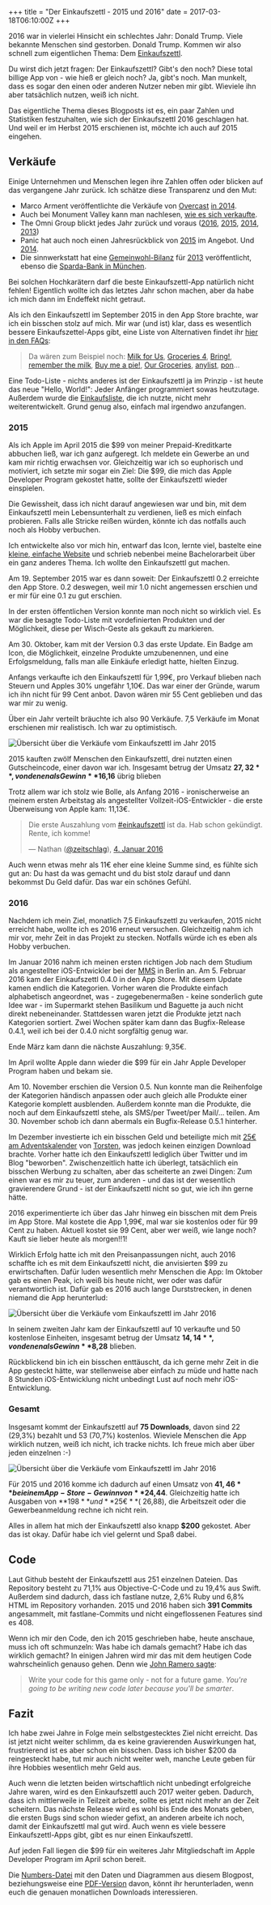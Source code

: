 +++
title = "Der Einkaufszettl - 2015 und 2016"
date = 2017-03-18T06:10:00Z
+++

2016 war in vielerlei Hinsicht ein schlechtes Jahr: Donald Trump. Viele bekannte Menschen sind gestorben. Donald Trump. Kommen wir also schnell zum eigentlichen Thema: Dem [Einkaufszettl](https://bullenscheisse.de/einkaufszettl/).

Du wirst dich jetzt fragen: Der Einkaufszettl? Gibt's den noch? Diese total billige App von - wie hieß er gleich noch? Ja, gibt's noch. Man munkelt, dass es sogar den einen oder anderen Nutzer neben mir gibt. Wieviele ihn aber tatsächlich nutzen, weiß ich nicht.

Das eigentliche Thema dieses Blogposts ist es, ein paar Zahlen und Statistiken festzuhalten, wie sich der Einkaufszettl 2016 geschlagen hat. Und weil er im Herbst 2015 erschienen ist, möchte ich auch auf 2015 eingehen.

## Verkäufe

Einige Unternehmen und Menschen legen ihre Zahlen offen oder blicken auf das vergangene Jahr zurück. Ich schätze diese Transparenz und den Mut:

- Marco Arment veröffentlichte die Verkäufe von [Overcast](https://overcast.fm/) [in 2014](https://marco.org/2015/01/15/overcast-sales-numbers). 
- Auch bei Monument Valley kann man nachlesen, [wie es sich verkaufte](http://blog.monumentvalleygame.com/blog/2015/1/15/monument-valley-in-numbers).
- The Omni Group blickt jedes Jahr zurück und voraus ([2016](https://www.omnigroup.com/blog/looking-back-looking-ahead-2017-edition), [2015](https://www.omnigroup.com/blog/looking-back-looking-ahead-2016-edition), [2014](https://www.omnigroup.com/blog/a-review-of-the-omni-groups-2014-and-our-plans-for-2015), [2013](https://www.omnigroup.com/blog/looking-back-at-2013-and-ahead-to-2014))
- Panic hat auch noch einen Jahresrückblick von [2015](https://panic.com/blog/the-2015-panic-report/) im Angebot. Und [2014](https://panic.com/blog/the-2014-panic-report/).
- Die sinnwerkstatt hat eine [Gemeinwohl-Bilanz](https://www.ecogood.org) für [2013](https://sinnwerkstatt.com/gemeinwohl-2013/) veröffentlicht, ebenso die [Sparda-Bank in München](https://www.sparda-m.de/pdf/sparda-m/gemeinwohlbericht_2013_2014.pdf).

Bei solchen Hochkarätern darf die beste Einkaufszettl-App natürlich nicht fehlen! Eigentlich wollte ich das letztes Jahr schon machen, aber da habe ich mich dann im Endeffekt nicht getraut.

Als ich den Einkaufszettl im September 2015 in den App Store brachte, war ich ein bisschen stolz auf mich. Mir war (und ist) klar, dass es wesentlich bessere Einkaufszettel-Apps gibt, eine Liste von Alternativen findet ihr [hier in den FAQs](https://bullenscheisse.de/einkaufszettl/):

> Da wären zum Beispiel noch: [Milk for Us](http://www.milkforus.com/de/), [Groceries 4](https://itunes.apple.com/de/app/groceries-4/id707587897?l=en&mt=8), [Bring!](https://getbring.com/#!/app), [remember the milk](https://www.rememberthemilk.com/), [Buy me a pie!](https://buymeapie.com/de), [Our Groceries](https://www.ourgroceries.com/overview), [anylist](https://www.anylistapp.com/), [pon](http://app.ponlist.de/)...

Eine Todo-Liste - nichts anderes ist der Einkaufszettl ja im Prinzip - ist heute das neue "Hello, World!": Jeder Anfänger programmiert sowas heutzutage. Außerdem wurde die [Einkaufsliste](https://itunes.apple.com/de/app/groceries-4/id707587897?l=en&mt=8), die ich nutzte, nicht mehr weiterentwickelt. Grund genug also, einfach mal irgendwo anzufangen.

### 2015

Als ich Apple im April 2015 die $99 von meiner Prepaid-Kreditkarte abbuchen ließ, war ich ganz aufgeregt. Ich meldete ein Gewerbe an und kam mir richtig erwachsen vor. Gleichzeitig war ich so euphorisch und motiviert, ich setzte mir sogar ein Ziel: Die $99, die mich das Apple Developer Program gekostet hatte, sollte der Einkaufszettl wieder einspielen.

Die Gewissheit, dass ich nicht darauf angewiesen war und bin, mit dem Einkaufszettl mein Lebensunterhalt zu verdienen, ließ es mich einfach probieren. Falls alle Stricke reißen würden, könnte ich das notfalls auch noch als Hobby verbuchen.

Ich entwickelte also vor mich hin, entwarf das Icon, lernte viel, bastelte eine [kleine, einfache Website](https://bullenscheisse.de/einkaufszettl/) und schrieb nebenbei meine Bachelorarbeit über ein ganz anderes Thema. Ich wollte den Einkaufszettl gut machen.

Am 19. September 2015 war es dann soweit: Der Einkaufszettl 0.2 erreichte den App Store. 0.2 deswegen, weil mir 1.0 nicht angemessen erschien und er mir für eine 0.1 zu gut erschien.

In der ersten öffentlichen Version konnte man noch nicht so wirklich viel. Es war die besagte Todo-Liste mit vordefinierten Produkten und der Möglichkeit, diese per Wisch-Geste als gekauft zu markieren.

Am 30. Oktober, kam mit der Version 0.3 das erste Update. Ein Badge am Icon, die Möglichkeit, einzelne Produkte umzubenennen, und eine Erfolgsmeldung, falls man alle Einkäufe erledigt hatte, hielten Einzug.

Anfangs verkaufte ich den Einkaufszettl für 1,99€, pro Verkauf blieben nach Steuern und Apples 30% ungefähr 1,10€. Das war einer der Gründe, warum ich ihn nicht für 99 Cent anbot. Davon wären mir 55 Cent geblieben und das war mir zu wenig.

Über ein Jahr verteilt bräuchte ich also 90 Verkäufe. 7,5 Verkäufe im Monat erschienen mir realistisch. Ich war zu optimistisch.

![Übersicht über die Verkäufe vom Einkaufszettl im Jahr 2015](/img/IMG_125_Einkaufszettl_2015.png)

2015 kauften zwölf Menschen den Einkaufszettl, drei nutzten einen Gutscheincode, einer davon war ich. Insgesamt betrug der Umsatz **$27,32**, von denen als Gewinn **$16,16** übrig blieben

Trotz allem war ich stolz wie Bolle, als Anfang 2016 - ironischerweise an meinem ersten Arbeitstag als angestellter Vollzeit-iOS-Entwickler - die erste Überweisung von Apple kam: 11,13€.

> Die erste Auszahlung vom [#einkaufszettl](https://twitter.com/hashtag/einkaufszettl?src=hash) ist da. Hab schon gekündigt. Rente, ich komme!
>
> — Nathan ([@zeitschlag](https://twitter.com/zeitschlag/)), [4. Januar 2016](https://twitter.com/zeitschlag/status/684044337668321280)

Auch wenn etwas mehr als 11€ eher eine kleine Summe sind, es fühlte sich gut an: Du hast da was gemacht und du bist stolz darauf und dann bekommst Du Geld dafür. Das war ein schönes Gefühl.

### 2016

Nachdem ich mein Ziel, monatlich 7,5 Einkaufszettl zu verkaufen, 2015 nicht erreicht habe, wollte ich es 2016 erneut versuchen. Gleichzeitig nahm ich mir vor, mehr Zeit in das Projekt zu stecken. Notfalls würde ich es eben als Hobby verbuchen.

Im Januar 2016 nahm ich meinen ersten richtigen Job nach dem Studium als angestellter iOS-Entwickler bei der [MMS](https://de.wikipedia.org/wiki/T-Systems_Multimedia_Solutions) in Berlin an. Am 5. Februar 2016 kam der Einkaufszettl 0.4.0 in den App Store. Mit diesem Update kamen endlich die Kategorien. Vorher waren die Produkte einfach alphabetisch angeordnet, was - zugegebenermaßen - keine sonderlich gute Idee war - im Supermarkt stehen Basilikum und Baguette ja auch nicht direkt nebeneinander. Stattdessen waren jetzt die Produkte jetzt nach Kategorien sortiert. Zwei Wochen später kam dann das Bugfix-Release 0.4.1, weil ich bei der 0.4.0 nicht sorgfältig genug war.

Ende März kam dann die nächste Auszahlung: 9,35€.

Im April wollte Apple dann wieder die $99 für ein Jahr Apple Developer Program haben und bekam sie.

Am 10. November erschien die Version 0.5. Nun konnte man die Reihenfolge der Kategorien händisch anpassen oder auch gleich alle Produkte einer Kategorie komplett ausblenden. Außerdem konnte man die Produkte, die noch auf dem Einkaufszettl stehe, als SMS/per Tweet/per Mail/... teilen. Am 30. November schob ich dann abermals ein Bugfix-Release 0.5.1 hinterher.

Im Dezember investierte ich ein bisschen Geld und beteiligte mich mit [25€ am Adventskalender](https://www.pixelaffe.de/affiges/happypixmas-tag-5-25-euro-appstore-guthaben/) von [Torsten](https://twitter.com/pixelaffe), was jedoch keinen einzigen Download brachte. Vorher hatte ich den Einkaufszettl lediglich über Twitter und im Blog "beworben". Zwischenzeitlich hatte ich überlegt, tatsächlich ein bisschen Werbung zu schalten, aber das scheiterte an zwei Dingen: Zum einen war es mir zu teuer, zum anderen - und das ist der wesentlich gravierendere Grund - ist der Einkaufszettl nicht so gut, wie ich ihn gerne hätte.

2016 experimentierte ich über das Jahr hinweg ein bisschen mit dem Preis im App Store. Mal kostete die App 1,99€, mal war sie kostenlos oder für 99 Cent zu haben. Aktuell kostet sie 99 Cent, aber wer weiß, wie lange noch? Kauft sie lieber heute als morgen!!1!

Wirklich Erfolg hatte ich mit den Preisanpassungen nicht, auch 2016 schaffte ich es mit dem Einkaufszettl nicht, die anvisierten $99 zu erwirtschaften. Dafür luden wesentlich mehr Menschen die App: Im Oktober gab es einen Peak, ich weiß bis heute nicht, wer oder was dafür verantwortlich ist. Dafür gab es 2016 auch lange Durststrecken, in denen niemand die App herunterlud:

![Übersicht über die Verkäufe vom Einkaufszettl im Jahr 2016](/img/IMG_126_Einkaufszettl_2016.png)

In seinem zweiten Jahr kam der Einkaufszettl auf 10 verkaufte und 50 kostenlose Einheiten, insgesamt betrug der Umsatz **$14,14**, von denen als Gewinn **$8,28** blieben.

Rückblickend bin ich ein bisschen enttäuscht, da ich gerne mehr Zeit in die App gesteckt hätte, war stellenweise aber einfach zu müde und hatte nach 8 Stunden iOS-Entwicklung nicht unbedingt Lust auf noch mehr iOS-Entwicklung.

### Gesamt

Insgesamt kommt der Einkaufszettl auf **75 Downloads**, davon sind 22 (29,3%) bezahlt und 53 (70,7%) kostenlos. Wieviele Menschen die App wirklich nutzen, weiß ich nicht, ich tracke nichts. Ich freue mich aber über jeden einzelnen :-)

![Übersicht über die Verkäufe vom Einkaufszettl im Jahr 2016](/img/IMG_127_Einkaufszettl_free_vs_paid.png)

Für 2015 und 2016 komme ich dadurch auf einen Umsatz von **$41,46** bei einem App-Store-Gewinn von **$24,44**. Gleichzeitig hatte ich Ausgaben von **$198** und **25€** (~$26,88), die Arbeitszeit oder die Gewerbeanmeldung rechne ich nicht rein. 

Alles in allem hat mich der Einkaufszettl also knapp **$200** gekostet. Aber das ist okay. Dafür habe ich viel gelernt und Spaß dabei.

## Code

Laut Github besteht der Einkaufszettl aus 251 einzelnen Dateien. Das Repository besteht zu 71,1% aus Objective-C-Code und zu 19,4% aus Swift. Außerdem sind dadurch, dass ich fastlane nutze, 2,6% Ruby und 6,8% HTML im Repository vorhanden. 2015 und 2016 haben sich **391 Commits** angesammelt, mit fastlane-Commits und nicht eingeflossenen Features sind es 408.

Wenn ich mir den Code, den ich 2015 geschrieben habe, heute anschaue, muss ich oft schmunzeln: Was habe ich damals gemacht? Habe ich das wirklich gemacht?  In einigen Jahren wird mir das mit dem heutigen Code wahrscheinlich genauso gehen. Denn wie [John Ramero sagte](https://www.youtube.com/watch?v=E2MIpi8pIvY):

> Write your code for this game only - not for a future game. *You're going to be writing new code later because you'll be smarter*.

## Fazit

Ich habe zwei Jahre in Folge mein selbstgestecktes Ziel nicht erreicht. Das ist jetzt nicht weiter schlimm, da es keine gravierenden Auswirkungen hat, frustrierend ist es aber schon ein bisschen. Dass ich bisher $200 da reingesteckt habe, tut mir auch nicht weiter weh, manche Leute geben für ihre Hobbies wesentlich mehr Geld aus.

Auch wenn die letzten beiden wirtschaftlich nicht unbedingt erfolgreiche Jahre waren, wird es den Einkaufszettl auch 2017 weiter geben. Dadurch, dass ich mittlerweile in Teilzeit arbeite, sollte es jetzt nicht mehr an der Zeit scheitern. Das nächste Release wird es wohl bis Ende des Monats geben, die ersten Bugs sind schon wieder gefixt, an anderen arbeite ich noch, damit der Einkaufszettl mal gut wird. Auch wenn es viele bessere Einkaufszettl-Apps gibt, gibt es nur einen Einkaufszettl.

Auf jeden Fall liegen die $99 für ein weiteres Jahr Mitgliedschaft im Apple Developer Program im April schon bereit. 

Die [Numbers-Datei](https://bullenscheisse.de/einkaufszettl/Einkaufszettl_2015_2016.numbers) mit den Daten und Diagrammen aus diesem Blogpost, beziehungsweise eine [PDF-Version](https://bullenscheisse.de/einkaufszettl/Einkaufszettl_2015_2016.pdf) davon, könnt ihr herunterladen, wenn euch die genauen monatlichen Downloads interessieren.
